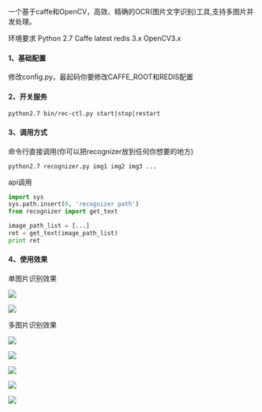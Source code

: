 一个基于caffe和OpenCV，高效、精确的OCR(图片文字识别)工具,支持多图片并发处理。

环境要求
Python 2.7
Caffe latest
redis 3.x
OpenCV3.x

#### 1、基础配置
修改config.py，最起码你要修改CAFFE_ROOT和REDIS配置

#### 2、开关服务
```
python2.7 bin/rec-ctl.py start|stop|restart
```


#### 3、调用方式
命令行直接调用(你可以把recognizer放到任何你想要的地方)
```
python2.7 recognizer.py img1 img2 img3 ...
```

api调用
``` python
import sys
sys.path.insert(0, 'recognizer path')
from recognizer import get_text

image_path_list = [...]
ret = get_text(image_path_list)
print ret
```

#### 4、使用效果
单图片识别效果

![](http://i.imgur.com/edQw0vq.jpg)

![](http://i.imgur.com/4IYSypZ.png)

多图片识别效果

![](http://i.imgur.com/lV647FE.png)

![](http://i.imgur.com/jwHbDQE.jpg)

![](http://i.imgur.com/KI0Fz5a.jpg)

![](http://i.imgur.com/5PIr7R6.jpg)

![](http://i.imgur.com/YVME7yh.png)

